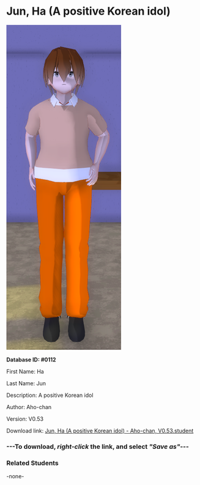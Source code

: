 # Jun, Ha (A positive Korean idol)

<img src="../../Files/Images/Jun, Ha (A positive Korean idol).png" title="Jun, Ha (A positive Korean idol) - Aho-chan, V0.53">

**Database ID: #0112**

First Name: Ha

Last Name: Jun

Description: A positive Korean idol

Author: Aho-chan

Version: V0.53

Download link: <a href="https://raw.githubusercontent.com/Arbiter1223/Daigaku-Gurashi-Custom-Students/master/Files/Student%20Files/Jun%2C%20Ha%20(A%20positive%20Korean%20idol)%20-%20Aho-chan%2C%20V0.53.student">Jun, Ha (A positive Korean idol) - Aho-chan, V0.53.student</a>

### ---**To download, _right-click_ the link, and select _"Save as"_**---

### Related Students

-none-
